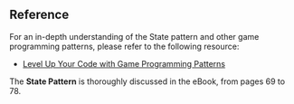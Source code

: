 ## Reference

For an in-depth understanding of the State pattern and other game programming patterns, please refer to the following resource:

- [Level Up Your Code with Game Programming Patterns](https://unity.com/es/resources/level-up-your-code-with-game-programming-patterns)

The **State Pattern** is thoroughly discussed in the eBook, from pages 69 to 78.
